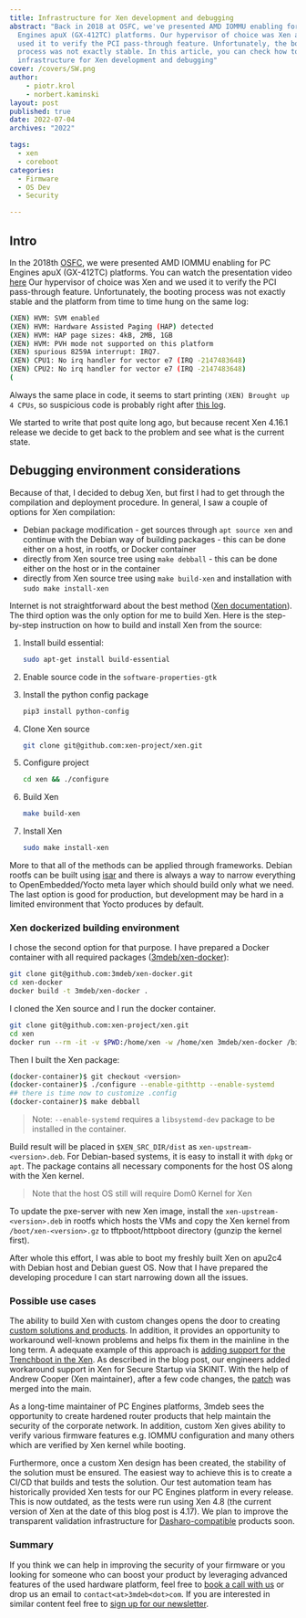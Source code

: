 ```yaml
---
title: Infrastructure for Xen development and debugging
abstract: "Back in 2018 at OSFC, we've presented AMD IOMMU enabling for PC
  Engines apuX (GX-412TC) platforms. Our hypervisor of choice was Xen and we
  used it to verify the PCI pass-through feature. Unfortunately, the booting
  process was not exactly stable. In this article, you can check how to prepare
  infrastructure for Xen development and debugging"
cover: /covers/SW.png
author:
    - piotr.krol
    - norbert.kaminski
layout: post
published: true
date: 2022-07-04
archives: "2022"

tags:
  - xen
  - coreboot
categories:
  - Firmware
  - OS Dev
  - Security

---
```


## Intro

In the 2018th [OSFC](https://2018.osfc.io), we were presented AMD IOMMU enabling
for PC Engines apuX (GX-412TC) platforms. You can watch the presentation video
[here](https://www.youtube.com/watch?v=5JoEuh9qXx0&list=PLJ4u8GLmFVmoRCX_gFXV6fhWmsOQ5cmuj&index=14)
Our hypervisor of choice was Xen and we used it to verify the PCI pass-through
feature. Unfortunately, the booting process was not exactly stable and the
platform from time to time hung on the same log:

```bash
(XEN) HVM: SVM enabled
(XEN) HVM: Hardware Assisted Paging (HAP) detected
(XEN) HVM: HAP page sizes: 4kB, 2MB, 1GB
(XEN) HVM: PVH mode not supported on this platform
(XEN) spurious 8259A interrupt: IRQ7.
(XEN) CPU1: No irq handler for vector e7 (IRQ -2147483648)
(XEN) CPU2: No irq handler for vector e7 (IRQ -2147483648)
(
```

Always the same place in code, it seems to start printing `(XEN) Brought up 4
CPUs`, so suspicious code is probably right after [this log](https://xenbits.xen.org/gitweb/?p=xen.git;a=blob;f=xen/arch/x86/setup.c;h=468e51efef7a848f24acab43d69d74ab126b4b0e;hb=4507bb6ae2b778a484394338452546c1e4fc6ae5#l1544).

We started to write that post quite long ago, but because recent Xen 4.16.1
release we decide to get back to the problem and see what is the current state.

## Debugging environment considerations

Because of that, I decided to debug Xen, but first I had to get through the
compilation and deployment procedure. In general, I saw a couple of options for
Xen compilation:

* Debian package modification - get sources through `apt source xen` and
continue with the Debian way of building packages - this can be done either on
a host, in rootfs, or Docker container
* directly from Xen source tree using `make debball` - this can be done either
on the host or in the container
* directly from Xen source tree using `make build-xen` and installation
with `sudo make install-xen`

Internet is not straightforward about the best method
([Xen documentation](https://wiki.xenproject.org/wiki/Compiling_Xen_From_Source)).
The third option was the only option for me to build Xen. Here is the
step-by-step instruction on how to build and install Xen from the source:

1. Install build essential:

    ```bash
    sudo apt-get install build-essential
    ```

2. Enable source code in the `software-properties-gtk`
3. Install the python config package

    ```bash
    pip3 install python-config
    ```

4. Clone Xen source

    ```bash
    git clone git@github.com:xen-project/xen.git
    ```

5. Configure project

    ```bash
    cd xen && ./configure
    ```

6. Build Xen

    ```bash
    make build-xen
    ```

7. Install Xen

    ```bash
    sudo make install-xen
    ```

More to that all of the methods can be applied through frameworks.
Debian rootfs can be built using [isar](https://github.com/ilbers/isar) and
there is always a way to narrow everything to OpenEmbedded/Yocto meta layer
which should build only what we need. The last option is good for production,
but development may be hard in a limited environment that Yocto produces by
default.

### Xen dockerized building environment

I chose the second option for that purpose. I have prepared a Docker
container with all required packages
([3mdeb/xen-docker](https://github.com/3mdeb/xen-docker)):

```bash
git clone git@github.com:3mdeb/xen-docker.git
cd xen-docker
docker build -t 3mdeb/xen-docker .
```

I cloned the Xen source and I run the docker container.

```bash
git clone git@github.com:xen-project/xen.git
cd xen
docker run --rm -it -v $PWD:/home/xen -w /home/xen 3mdeb/xen-docker /bin/bash
```

Then I built the Xen package:

```bash
(docker-container)$ git checkout <version>
(docker-container)$ ./configure --enable-githttp --enable-systemd
## there is time now to customize .config
(docker-container)$ make debball
```

> Note: `--enable-systemd` requires a `libsystemd-dev` package to be installed
> in the container.

Build result will be placed in `$XEN_SRC_DIR/dist` as
`xen-upstream-<version>.deb`. For Debian-based systems, it is easy to install
it with `dpkg` or `apt`. The package contains all necessary components for
the host OS along with the Xen kernel.

> Note that the host OS still will require Dom0 Kernel for Xen

To update the pxe-server with new Xen image, install the
`xen-upstream-<version>.deb` in rootfs which hosts the VMs and copy the Xen
kernel from `/boot/xen-<version>.gz` to tftpboot/httpboot directory (gunzip the
kernel first).

After whole this effort, I was able to boot my freshly built Xen on apu2c4 with
Debian host and Debian guest OS. Now that I have prepared the developing
procedure I can start narrowing down all the issues.

### Possible use cases

The ability to build Xen with custom changes opens the door to creating
[custom solutions and products](https://3mdeb.com/hypervisors-development/).
In addition, it provides an opportunity to workaround well-known problems and
helps fix them in the mainline in the long term. A adequate example of this
approach is [adding support for the Trenchboot in the Xen](https://blog.3mdeb.com/2020/2020-10-15-xen-implementation-for-trenchboot/).
As described in the blog post, our engineers added workaround support in Xen for
Secure Startup via SKINIT. With the help of Andrew Cooper (Xen maintainer),
after a few code changes, the
[patch](https://xenbits.xen.org/gitweb/?p=xen.git;a=commit;h=e4283bf38aae6c2f88cdbdaeef0f005a1a5f6c78)
was merged into the main.

As a long-time maintainer of PC Engines platforms, 3mdeb sees the opportunity to
create hardened router products that help maintain the security of the corporate
network. In addition, custom Xen gives ability to verify various firmware
features e.g. IOMMU configuration and many others which are verified by Xen
kernel while booting.

Furthermore, once a custom Xen design has been created, the stability of the
solution must be ensured. The easiest way to achieve this is to create a CI/CD
that builds and tests the solution. Our test automation team has historically
provided Xen tests for our PC Engines platform in every release. This is now
outdated, as the tests were run using Xen 4.8 (the current version of Xen
at the date of this blog post is 4.17). We plan to improve the transparent
validation infrastructure for [Dasharo-compatible](https://dasharo.com/)
products soon.

### Summary

If you think we can help in improving the security of your firmware or you
looking for someone who can boost your product by leveraging advanced features
of the used hardware platform, feel free to [book a call with us](https://calendly.com/3mdeb/consulting-remote-meeting)
or drop us an email to `contact<at>3mdeb<dot>com`. If you are interested in
similar content feel free to [sign up for our newsletter](http://eepurl.com/gfoekD).
